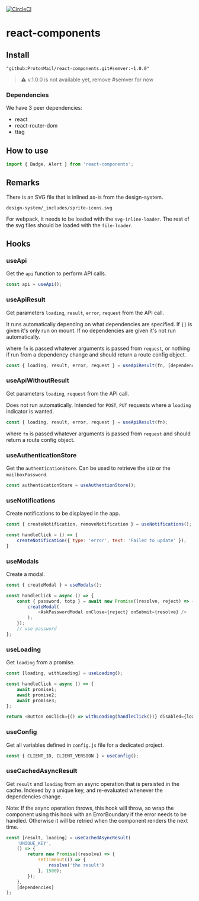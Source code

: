 [![CircleCI](https://circleci.com/gh/ProtonMail/react-components.svg?style=svg)](https://circleci.com/gh/ProtonMail/react-components)

# react-components

## Install

`"github:ProtonMail/react-components.git#semver:~1.0.0"`

> :warning: v.1.0.0 is not available yet, remove #semver for now

### Dependencies

We have 3 peer dependencies:

- react
- react-router-dom
- ttag

## How to use

```js
import { Badge, Alert } from 'react-components';
```

## Remarks
There is an SVG file that is inlined as-is from the design-system.

`design-system/_includes/sprite-icons.svg`

For webpack, it needs to be loaded with the `svg-inline-loader`. The rest of the svg files should be loaded with the `file-loader`.

## Hooks

### useApi
Get the `api` function to perform API calls.

``` js
const api = useApi();
```

### useApiResult
Get parameters `loading`, `result`, `error`, `request` from the API call.

It runs automatically depending on what dependencies are specified. If `[]` is given it's only run on mount. If no dependencies are given it's not run automatically.

where `fn` is passed whatever arguments is passed from `request`, or nothing if run from a dependency change and should return a route config object.

``` js
const { loading, result, error, request } = useApiResult(fn, [dependencies]);
```

### useApiWithoutResult
Get parameters `loading`, `request` from the API call.

Does not run automatically. Intended for `POST`, `PUT` requests where a `loading` indicator is wanted.

``` js
const { loading, result, error, request } = useApiResult(fn);
```

where `fn` is passed whatever arguments is passed from `request` and should return a route config object.

### useAuthenticationStore
Get the `authenticationStore`. Can be used to retrieve the `UID` or the `mailboxPassword`.

``` js
const authenticationStore = useAuthentionStore();
```

### useNotifications
Create notifications to be displayed in the app.

``` js
const { createNotification, removeNotification } = useNotifications();

const handleClick = () => {
    createNotification({ type: 'error', text: 'Failed to update' });
}
```

### useModals
Create a modal.

``` js
const { createModal } = useModals();

const handleClick = async () => {
    const { password, totp } = await new Promise((resolve, reject) => {
        createModal(
            <AskPasswordModal onClose={reject} onSubmit={resolve} />
        );
    });
    // use password
};
```

### useLoading
Get `loading` from a promise.

``` js
const [loading, withLoading] = useLoading();

const handleClick = async () => {
    await promise1;
    await promise2;
    await promise3;
};

return <Button onClick={() => withLoading(handleClick())} disabled={loading} />
```

### useConfig

Get all variables defined in `config.js` file for a dedicated project.

``` js
const { CLIENT_ID, CLIENT_VERSION } = useConfig();
```

### useCachedAsyncResult
Get `result` and `loading` from an async operation that is persisted in the cache. Indexed by a unique key, and re-evaluated whenever the dependencies change.

Note: If the async operation throws, this hook will throw, so wrap the component using this hook with an ErrorBoundary if the error needs to be handled. Otherwise it will be retried when the component renders the next time.

```js
const [result, loading] = useCachedAsyncResult(
    'UNIQUE_KEY',
    () => {
        return new Promise((resolve) => {
            setTimeout(() => {
                resolve('the result')
            }, 1500);
        });
    },
    [dependencies]
);
```

